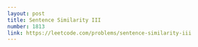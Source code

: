 ```yaml
---
layout: post
title: Sentence Similarity III
number: 1813
link: https://leetcode.com/problems/sentence-similarity-iii
---
```

